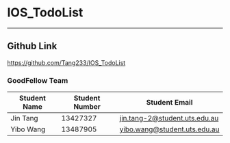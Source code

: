 # IOS_TodoList

---

## Github Link

https://github.com/Tang233/IOS_TodoList

### GoodFellow Team

| Student Name | Student Number | Student Email                 |
| ------------ | -------------- | ----------------------------- |
| Jin Tang     | 13427327       | jin.tang-2@student.uts.edu.au |
| Yibo Wang    | 13487905       | yibo.wang@student.uts.edu.au  |

